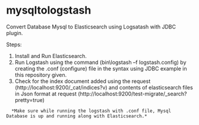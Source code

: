 # mysqltologstash
Convert Database Mysql to Elasticsearch using Logsatash with JDBC plugin.

Steps:
  1.	Install and Run Elasticsearch.
  2.	Run Logstash using the command (bin\logstash –f logstash.config) by creating the .conf (configure) file in the syntax using JDBC           example in this repository given.
  3.	Check for the index document added using the request (http://localhost:9200/_cat/indices?v) and contents of elasticsearch files in         Json format at request (http://localhost:9200/test-migrate/_search?pretty=true)


      *Make sure while running the logstash with .conf file, Mysql Database is up and running along with Elasticsearch.*
